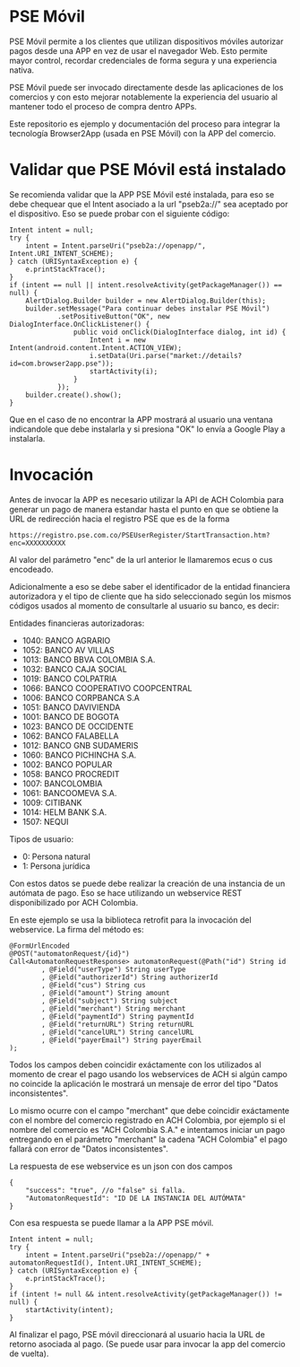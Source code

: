 # PSE Móvil

PSE Móvil permite a los clientes que utilizan dispositivos móviles autorizar pagos desde una APP en vez de usar el navegador Web. Esto permite mayor control, recordar credenciales de forma segura y una experiencia nativa.

PSE Móvil puede ser invocado directamente desde las aplicaciones de los comercios y con esto mejorar notablemente la experiencia del usuario al mantener todo el proceso de compra dentro APPs.

Este repositorio es ejemplo y documentación del proceso para integrar la tecnología Browser2App (usada en PSE Móvil) con la APP del comercio.

# Validar que PSE Móvil está instalado

Se recomienda validar que la APP PSE Móvil esté instalada, para eso se debe chequear que el Intent asociado a la url "pseb2a://" sea aceptado por el dispositivo. Eso se puede probar con el siguiente código:

	Intent intent = null;
	try {
		intent = Intent.parseUri("pseb2a://openapp/", Intent.URI_INTENT_SCHEME);
	} catch (URISyntaxException e) {
		e.printStackTrace();
	}
	if (intent == null || intent.resolveActivity(getPackageManager()) == null) {
		AlertDialog.Builder builder = new AlertDialog.Builder(this);
		builder.setMessage("Para continuar debes instalar PSE Móvil")
				.setPositiveButton("OK", new DialogInterface.OnClickListener() {
					public void onClick(DialogInterface dialog, int id) {
						Intent i = new Intent(android.content.Intent.ACTION_VIEW);
						i.setData(Uri.parse("market://details?id=com.browser2app.pse"));
						startActivity(i);
					}
				});
		builder.create().show();
	}

Que en el caso de no encontrar la APP mostrará al usuario una ventana indicandole que debe instalarla y si presiona "OK" lo envía a Google Play a instalarla.
 
    
# Invocación

Antes de invocar la APP es necesario utilizar la API de ACH Colombia para generar un pago de manera estandar hasta el punto en que se obtiene la URL de redirección hacia el registro PSE que es de la forma

	https://registro.pse.com.co/PSEUserRegister/StartTransaction.htm?enc=XXXXXXXXXX


Al valor del parámetro "enc" de la url anterior le llamaremos ecus o cus encodeado.
 
Adicionalmente a eso se debe saber el identificador de la entidad financiera autorizadora y el tipo de cliente que ha sido seleccionado según los mismos códigos usados al momento de consultarle al usuario su banco, es decir:

Entidades financieras autorizadoras:
- 1040: BANCO AGRARIO
- 1052: BANCO AV VILLAS
- 1013: BANCO BBVA COLOMBIA S.A.
- 1032: BANCO CAJA SOCIAL
- 1019: BANCO COLPATRIA
- 1066: BANCO COOPERATIVO COOPCENTRAL
- 1006: BANCO CORPBANCA S.A
- 1051: BANCO DAVIVIENDA
- 1001: BANCO DE BOGOTA
- 1023: BANCO DE OCCIDENTE
- 1062: BANCO FALABELLA 
- 1012: BANCO GNB SUDAMERIS
- 1060: BANCO PICHINCHA S.A.
- 1002: BANCO POPULAR
- 1058: BANCO PROCREDIT
- 1007: BANCOLOMBIA
- 1061: BANCOOMEVA S.A.
- 1009: CITIBANK 
- 1014: HELM BANK S.A.
- 1507: NEQUI

Tipos de usuario:
- 0: Persona natural
- 1: Persona jurídica

Con estos datos se puede debe realizar la creación de una instancia de un autómata de pago. Eso se hace utilizando un webservice REST disponibilizado por ACH Colombia.

En este ejemplo se usa la biblioteca retrofit para la invocación del webservice. La firma del método es:

	@FormUrlEncoded
	@POST("automatonRequest/{id}")
	Call<AutomatonRequestResponse> automatonRequest(@Path("id") String id
			, @Field("userType") String userType
			, @Field("authorizerId") String authorizerId
			, @Field("cus") String cus
			, @Field("amount") String amount
			, @Field("subject") String subject
			, @Field("merchant") String merchant
			, @Field("paymentId") String paymentId
			, @Field("returnURL") String returnURL
			, @Field("cancelURL") String cancelURL
			, @Field("payerEmail") String payerEmail
	);
	
Todos los campos deben coincidir exáctamente con los utilizados al momento de crear el pago usando los webservices de ACH si algún campo no coincide la aplicación le mostrará un mensaje de error del tipo "Datos inconsistentes".

Lo mismo ocurre con el campo "merchant" que debe coincidir exáctamente con el nombre del comercio registrado en ACH Colombia, por ejemplo si el nombre del comercio es "ACH Colombia S.A." e intentamos iniciar un pago entregando en el parámetro "merchant" la cadena "ACH Colombia" el pago fallará con error de "Datos inconsistentes".	
	

La respuesta de ese webservice es un json con dos campos
	
	{
		"success": "true", //o "false" si falla.
		"AutomatonRequestId": "ID DE LA INSTANCIA DEL AUTÓMATA"
	}


Con esa respuesta se puede llamar a la APP PSE móvil.

	Intent intent = null;
	try {
		intent = Intent.parseUri("pseb2a://openapp/" + automatonRequestId(), Intent.URI_INTENT_SCHEME);
	} catch (URISyntaxException e) {
		e.printStackTrace();
	}
	if (intent != null && intent.resolveActivity(getPackageManager()) != null) {
		startActivity(intent);
	}



Al finalizar el pago, PSE móvil direccionará al usuario hacia la URL de retorno asociada al pago. (Se puede usar para invocar la app del comercio de vuelta).

    